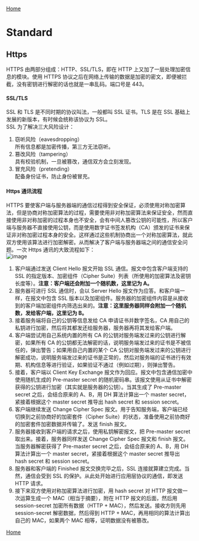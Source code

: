 [Home](../../README.md)  

# Standard  

## Https  
HTTPS 由两部分组成：HTTP、SSL/TLS，即在 HTTP 上又加了一层处理加密信息的模块。使用 HTTPS 协议之后在网络上传输的数据是加密的密文，即便被拦截，没有密钥进行解密的话也就是一串乱码。端口号是 443。  

#### SSL/TLS  
SSL 和 TLS 是不同时期的协议叫法，一般都叫 SSL 证书。TLS 是在 SSL 基础上发展的新版本，有时候会统称该协议为 SSL。  
SSL 为了解决三大风险设计：  
1. 窃听风险（eavesdropping）  
   所有信息都是加密传播，第三方无法窃听。  
2. 篡改风险（tampering）  
   具有校验机制，一旦被篡改，通信双方会立刻发现。  
3. 冒充风险（pretending）  
   配备身份证书，防止身份被冒充。  

#### Https 通讯流程  
HTTPS 要使客户端与服务器端的通信过程得到安全保证，必须使用对称加密算法，但是协商对称加密算法的过程，需要使用非对称加密算法来保证安全，然而直接使用非对称加密的过程本身也不安全，会有中间人篡改公钥的可能性，所以客户端与服务器不直接使用公钥，而是使用数字证书签发机构（CA）颁发的证书来保证非对称加密过程本身的安全。这样通过这些机制协商出一个对称加密算法，就此双方使用该算法进行加密解密。从而解决了客户端与服务器端之间的通信安全问题。一次 Https 通讯的大致流程如下：  
![image](https://user-images.githubusercontent.com/8423120/47548147-9e26d900-d92a-11e8-9f11-d5e790d1ff57.png)    
1. 客户端通过发送 Client Hello 报文开始 SSL 通信。报文中包含客户端支持的 SSL 的指定版本、加密组件（Cipher Suite）列表（所使用的加密算法及密钥长度等）。**注意：客户端还会附加一个随机数，这里记为 A。**  
2. 服务器可进行 SSL 通信时，会以 Server Hello 报文作为应答。和客户端一样，在报文中包含 SSL 版本以及加密组件。服务器的加密组件内容是从接收到的客户端加密组件内筛选出来的。**注意：这里服务器同样会附加一个随机数，发给客户端，这里记为 B。**  
3. 接着服务端将自己的公钥等信息发给 CA 申请证书并数字签名，CA 用自己的私钥进行加密，然后将其都发还给服务器，服务器再将其发给客户端。  
4. 客户端尝试用自己系统内置的所有 CA 的公钥对服务端发过来的公钥进行解密，如果所有 CA 的公钥都无法解密的话，说明服务端发过来的证书是不被信任的，弹出警告；如果用自己内置的某个 CA 公钥对服务端发过来的公钥进行解密成功，说明服务端发过来的证书是正常的，然后对服务端的证书进行有效期、机构信息等进行验证，如果验证不通过（例如过期），则弹出警告。  
5. 接着，客户端以 Client Key Exchange 报文作为回应。报文中包含通信加密中使用随机生成的 Pre-master secret 的随机密码串。该报文使用从证书中解密获得的公钥进行加密（其实就是服务器的公钥）。当其生成了 Pre-master secret 之后，会结合原来的 A、B，用 DH 算法计算出一个 master secret，紧接着根据这个 master secret 推导出 hash secret 和 session secret。  
6. 客户端继续发送 Change Cipher Spec 报文。用于告知服务端，客户端已经切换到之前协商好的加密套件（Cipher Suite）的状态，准备使用之前协商好的加密套件加密数据并传输了。发送 finish 报文。  
7. 服务器接收到客户端的请求之后，使用私钥解密报文，把 Pre-master secret 取出来。接着，服务器同样发送 Change Cipher Spec 报文和 finish 报文。当服务器解密获得了 Pre-master secret 之后，会结合原来的 A、B，用 DH 算法计算出一个 master secret，紧接着根据这个 master secret 推导出 hash secret 和 session secret。  
8. 服务器和客户端的 Finished 报文交换完毕之后，SSL 连接就算建立完成。当然，通信会受到 SSL 的保护。从此处开始进行应用层协议的通信，即发送 HTTP 请求。  
9. 接下来双方使用对称加密算法进行加密，用 hash secret 对 HTTP 报文做一次运算生成一个 MAC（相当于摘要），附在 HTTP 报文的后面，然后用 session-secret 加密所有数据（HTTP + MAC），然后发送。接收方则先用 session-secret 解密数据，然后得到 HTTP + MAC，再用相同的算法计算出自己的 MAC，如果两个 MAC 相等，证明数据没有被篡改。  

[Home](../../README.md)   